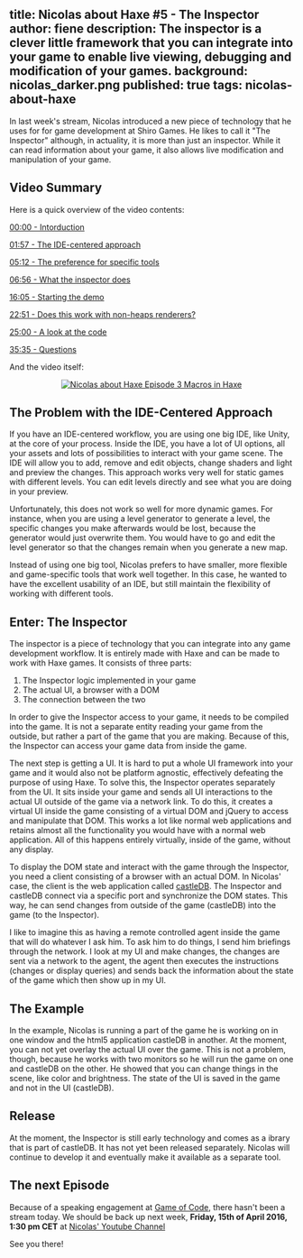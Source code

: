 title: Nicolas about Haxe #5 - The Inspector
author: fiene
description: The inspector is a clever little framework that you can integrate into your game to enable live viewing, debugging and modification of your games.
background: nicolas_darker.png
published: true
tags: nicolas-about-haxe
---

In last week's stream, Nicolas introduced a new piece of technology that he uses for for game development at Shiro Games. He likes to call it "The Inspector" although, in actuality, it is more than just an inspector. While it can read information about your game, it also allows live modification and manipulation of your game.

## Video Summary

Here is a quick overview of the video contents:

[00:00 - Intorduction](https://youtu.be/K8g-1dkBrxk)

[01:57 - The IDE-centered approach](https://youtu.be/K8g-1dkBrxk?t=122)

[05:12 - The preference for specific tools](https://youtu.be/K8g-1dkBrxk?t=312)

[06:56 - What the inspector does](https://youtu.be/K8g-1dkBrxk?t=416)

[16:05 - Starting the demo](https://youtu.be/K8g-1dkBrxk?t=965)

[22:51 - Does this work with non-heaps renderers?](https://youtu.be/K8g-1dkBrxk?t=1387)

[25:00 - A look at the code](https://youtu.be/K8g-1dkBrxk?t=1512)

[35:35 - Questions](https://youtu.be/K8g-1dkBrxk?t=2150)

And the video itself:

<div style="text-align:center" markdown="1">
    <a href="http://www.youtube.com/watch?feature=player_embedded&v=K8g-1dkBrxk" target="_blank">
        <img src="http://img.youtube.com/vi/K8g-1dkBrxk/0.jpg" alt="Nicolas about Haxe Episode 3 Macros in Haxe" />
    </a>
</div>


## The Problem with the IDE-Centered Approach

If you have an IDE-centered workflow, you are using one big IDE, like Unity, at the core of your process. Inside the IDE, you have a lot of UI options, all your assets and lots of possibilities to interact with your game scene. The IDE will allow you to add, remove and edit objects, change shaders and light and preview the changes. This approach works very well for static games with different levels. You can edit levels directly and see what you are doing in your preview.

Unfortunately, this does not work so well for more dynamic games. For instance, when you are using a level generator to generate a level, the specific changes you make afterwards would be lost, because the generator would just overwrite them. You would have to go and edit the level generator so that the changes remain when you generate a new map.

Instead of using one big tool, Nicolas prefers to have smaller, more flexible and game-specific tools that work well together. In this case, he wanted to have the excellent usability of an IDE, but still maintain the flexibility of working with different tools.

## Enter: The Inspector

The inspector is a piece of technology that you can integrate into any game development workflow. It is entirely made with Haxe and can be made to work with Haxe games. It consists of three parts:


1. The Inspector logic implemented in your game
2. The actual UI, a browser with a DOM
3. The connection between the two


In order to give the Inspector access to your game, it needs to be compiled into the game. It is not a separate entity reading your game from the outside, but rather a part of the game that you are making. Because of this, the Inspector can access your game data from inside the game.

The next step is getting a UI. It is hard to put a whole UI framework into your game and it would also not be platform agnostic, effectively defeating the purpose of using Haxe. To solve this, the Inspector operates separately from the UI. It sits inside your game and sends all UI interactions to the actual UI outside of the game via a network link. To do this, it creates a virtual UI inside the game consisting of a virtual DOM and jQuery to access and manipulate that DOM. This works a lot like normal web applications and retains almost all the functionality you would have with a normal web application. All of this happens entirely virtually, inside of the game, without any display.

To display the DOM state and interact with the game through the Inspector, you need a client consisting of a browser with an actual DOM. In Nicolas' case, the client is the web application called [castleDB](http://castledb.org/). The Inspector and castleDB connect via a specific port and synchronize the DOM states. This way, he can send changes from outside of the game (castleDB) into the game (to the Inspector).

I like to imagine this as having a remote controlled agent inside the game that will do whatever I ask him. To ask him to do things, I send him briefings through the network. I look at my UI and make changes, the changes are sent via a network to the agent, the agent then executes the instructions (changes or display queries) and sends back the information about the state of the game which then show up in my UI.

## The Example

In the example, Nicolas is running a part of the game he is working on in one window and the html5 application castleDB in another. At the moment, you can not yet overlay the actual UI over the game. This is not a problem, though, because he works with two monitors so he will run the game on one and castleDB on the other. He showed that you can change things in the scene, like color and brightness. The state of the UI is saved in the game and not in the UI (castleDB). 

## Release

At the moment, the Inspector is still early technology and comes as a ibrary that is part of castleDB. It has not yet been released separately. Nicolas will continue to develop it and eventually make it available as a separate tool.

## The next Episode

Because of a speaking engagement at [Game of Code](http://www.gameofcode.eu/), there hasn't been a stream today. We should be back up next week, **Friday, 15th of April 2016, 1:30 pm CET** at [Nicolas' Youtube Channel](https://www.youtube.com/c/NicolasCannasse/live)

See you there!
